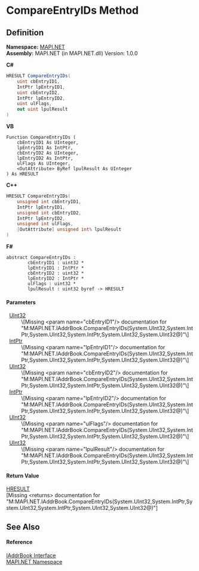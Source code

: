 # CompareEntryIDs Method




## Definition
**Namespace:** <a href="5bef4637-66f8-16d4-e5f4-4d0da57a1538.md">MAPI.NET</a>  
**Assembly:** MAPI.NET (in MAPI.NET.dll) Version: 1.0.0

**C#**
``` C#
HRESULT CompareEntryIDs(
	uint cbEntryID1,
	IntPtr lpEntryID1,
	uint cbEntryID2,
	IntPtr lpEntryID2,
	uint ulFlags,
	out uint lpulResult
)
```
**VB**
``` VB
Function CompareEntryIDs ( 
	cbEntryID1 As UInteger,
	lpEntryID1 As IntPtr,
	cbEntryID2 As UInteger,
	lpEntryID2 As IntPtr,
	ulFlags As UInteger,
	<OutAttribute> ByRef lpulResult As UInteger
) As HRESULT
```
**C++**
``` C++
HRESULT CompareEntryIDs(
	unsigned int cbEntryID1, 
	IntPtr lpEntryID1, 
	unsigned int cbEntryID2, 
	IntPtr lpEntryID2, 
	unsigned int ulFlags, 
	[OutAttribute] unsigned int% lpulResult
)
```
**F#**
``` F#
abstract CompareEntryIDs : 
        cbEntryID1 : uint32 * 
        lpEntryID1 : IntPtr * 
        cbEntryID2 : uint32 * 
        lpEntryID2 : IntPtr * 
        ulFlags : uint32 * 
        lpulResult : uint32 byref -> HRESULT 
```



#### Parameters
<dl><dt>  <a href="https://learn.microsoft.com/dotnet/api/system.uint32" target="_blank" rel="noopener noreferrer">UInt32</a></dt><dd>\[Missing &lt;param name="cbEntryID1"/&gt; documentation for "M:MAPI.NET.IAddrBook.CompareEntryIDs(System.UInt32,System.IntPtr,System.UInt32,System.IntPtr,System.UInt32,System.UInt32@)"\]</dd><dt>  <a href="https://learn.microsoft.com/dotnet/api/system.intptr" target="_blank" rel="noopener noreferrer">IntPtr</a></dt><dd>\[Missing &lt;param name="lpEntryID1"/&gt; documentation for "M:MAPI.NET.IAddrBook.CompareEntryIDs(System.UInt32,System.IntPtr,System.UInt32,System.IntPtr,System.UInt32,System.UInt32@)"\]</dd><dt>  <a href="https://learn.microsoft.com/dotnet/api/system.uint32" target="_blank" rel="noopener noreferrer">UInt32</a></dt><dd>\[Missing &lt;param name="cbEntryID2"/&gt; documentation for "M:MAPI.NET.IAddrBook.CompareEntryIDs(System.UInt32,System.IntPtr,System.UInt32,System.IntPtr,System.UInt32,System.UInt32@)"\]</dd><dt>  <a href="https://learn.microsoft.com/dotnet/api/system.intptr" target="_blank" rel="noopener noreferrer">IntPtr</a></dt><dd>\[Missing &lt;param name="lpEntryID2"/&gt; documentation for "M:MAPI.NET.IAddrBook.CompareEntryIDs(System.UInt32,System.IntPtr,System.UInt32,System.IntPtr,System.UInt32,System.UInt32@)"\]</dd><dt>  <a href="https://learn.microsoft.com/dotnet/api/system.uint32" target="_blank" rel="noopener noreferrer">UInt32</a></dt><dd>\[Missing &lt;param name="ulFlags"/&gt; documentation for "M:MAPI.NET.IAddrBook.CompareEntryIDs(System.UInt32,System.IntPtr,System.UInt32,System.IntPtr,System.UInt32,System.UInt32@)"\]</dd><dt>  <a href="https://learn.microsoft.com/dotnet/api/system.uint32" target="_blank" rel="noopener noreferrer">UInt32</a></dt><dd>\[Missing &lt;param name="lpulResult"/&gt; documentation for "M:MAPI.NET.IAddrBook.CompareEntryIDs(System.UInt32,System.IntPtr,System.UInt32,System.IntPtr,System.UInt32,System.UInt32@)"\]</dd></dl>

#### Return Value
<a href="50596607-a328-ef10-6ea9-0448fbb7d197.md">HRESULT</a>  
\[Missing &lt;returns&gt; documentation for "M:MAPI.NET.IAddrBook.CompareEntryIDs(System.UInt32,System.IntPtr,System.UInt32,System.IntPtr,System.UInt32,System.UInt32@)"\]

## See Also


#### Reference
<a href="3e0ae0ab-2ec1-3cb4-6c4f-5d6faee00a6e.md">IAddrBook Interface</a>  
<a href="5bef4637-66f8-16d4-e5f4-4d0da57a1538.md">MAPI.NET Namespace</a>  
